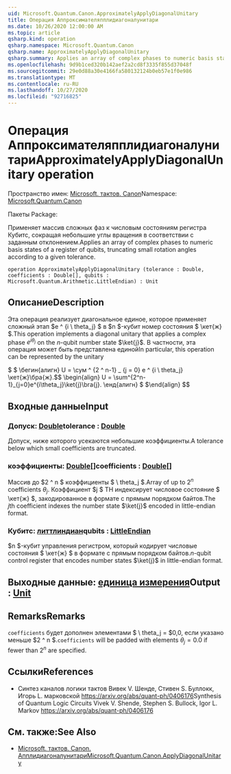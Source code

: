 ```yaml
---
uid: Microsoft.Quantum.Canon.ApproximatelyApplyDiagonalUnitary
title: Операция Аппроксимателяпплидиагоналунитари
ms.date: 10/26/2020 12:00:00 AM
ms.topic: article
qsharp.kind: operation
qsharp.namespace: Microsoft.Quantum.Canon
qsharp.name: ApproximatelyApplyDiagonalUnitary
qsharp.summary: Applies an array of complex phases to numeric basis states of a register of qubits, truncating small rotation angles according to a given tolerance.
ms.openlocfilehash: 9d9b1ced320b142aef2a2cd8f3335f855d37048f
ms.sourcegitcommit: 29e0d88a30e4166fa580132124b0eb57e1f0e986
ms.translationtype: MT
ms.contentlocale: ru-RU
ms.lasthandoff: 10/27/2020
ms.locfileid: "92716825"
---
```

# <a name="approximatelyapplydiagonalunitary-operation"></a><span data-ttu-id="f0a91-102">Операция Аппроксимателяпплидиагоналунитари</span><span class="sxs-lookup"><span data-stu-id="f0a91-102">ApproximatelyApplyDiagonalUnitary operation</span></span>

<span data-ttu-id="f0a91-103">Пространство имен: [Microsoft. тактов. Canon](xref:Microsoft.Quantum.Canon)</span><span class="sxs-lookup"><span data-stu-id="f0a91-103">Namespace: [Microsoft.Quantum.Canon](xref:Microsoft.Quantum.Canon)</span></span>

<span data-ttu-id="f0a91-104">Пакеты [](https://nuget.org/packages/)</span><span class="sxs-lookup"><span data-stu-id="f0a91-104">Package: [](https://nuget.org/packages/)</span></span>


<span data-ttu-id="f0a91-105">Применяет массив сложных фаз к числовым состояниям регистра Кубитс, сокращая небольшие углы вращения в соответствии с заданным отклонением.</span><span class="sxs-lookup"><span data-stu-id="f0a91-105">Applies an array of complex phases to numeric basis states of a register of qubits, truncating small rotation angles according to a given tolerance.</span></span>

```qsharp
operation ApproximatelyApplyDiagonalUnitary (tolerance : Double, coefficients : Double[], qubits : Microsoft.Quantum.Arithmetic.LittleEndian) : Unit
```


## <a name="description"></a><span data-ttu-id="f0a91-106">Описание</span><span class="sxs-lookup"><span data-stu-id="f0a91-106">Description</span></span>

<span data-ttu-id="f0a91-107">Эта операция реализует диагональное единое, которое применяет сложный этап $e ^ {i \ theta_j} $ в $n $-кубит номер состояния $ \кет{ж} $.</span><span class="sxs-lookup"><span data-stu-id="f0a91-107">This operation implements a diagonal unitary that applies a complex phase $e^{i \theta_j}$ on the $n$-qubit number state $\ket{j}$.</span></span>
<span data-ttu-id="f0a91-108">В частности, эта операция может быть представлена единой</span><span class="sxs-lookup"><span data-stu-id="f0a91-108">In particular, this operation can be represented by the unitary</span></span>

<span data-ttu-id="f0a91-109">$ $ \бегин{алигн} U = \сум ^ {2 ^ n-1} _ {j = 0} e ^ {i \ theta_j} \кет{ж}\бра{ж}.</span><span class="sxs-lookup"><span data-stu-id="f0a91-109">$$ \begin{align} U = \sum^{2^n-1}_{j=0}e^{i\theta_j}\ket{j}\bra{j}.</span></span>
<span data-ttu-id="f0a91-110">\енд{алигн} $ $</span><span class="sxs-lookup"><span data-stu-id="f0a91-110">\end{align} $$</span></span>

## <a name="input"></a><span data-ttu-id="f0a91-111">Входные данные</span><span class="sxs-lookup"><span data-stu-id="f0a91-111">Input</span></span>

### <a name="tolerance--double"></a><span data-ttu-id="f0a91-112">Допуск: [Double](xref:microsoft.quantum.lang-ref.double)</span><span class="sxs-lookup"><span data-stu-id="f0a91-112">tolerance : [Double](xref:microsoft.quantum.lang-ref.double)</span></span>

<span data-ttu-id="f0a91-113">Допуск, ниже которого усекаются небольшие коэффициенты.</span><span class="sxs-lookup"><span data-stu-id="f0a91-113">A tolerance below which small coefficients are truncated.</span></span>


### <a name="coefficients--double"></a><span data-ttu-id="f0a91-114">коэффициенты: [Double](xref:microsoft.quantum.lang-ref.double)[]</span><span class="sxs-lookup"><span data-stu-id="f0a91-114">coefficients : [Double](xref:microsoft.quantum.lang-ref.double)[]</span></span>

<span data-ttu-id="f0a91-115">Массив до $2 ^ n $ коэффициенты $ \ theta_j $.</span><span class="sxs-lookup"><span data-stu-id="f0a91-115">Array of up to $2^n$ coefficients $\theta_j$.</span></span> <span data-ttu-id="f0a91-116">Коэффициент $j $ TH индексирует числовое состояние $ \кет{ж} $, закодированное в формате с прямым порядком байтов.</span><span class="sxs-lookup"><span data-stu-id="f0a91-116">The $j$th coefficient indexes the number state $\ket{j}$ encoded in little-endian format.</span></span>


### <a name="qubits--littleendian"></a><span data-ttu-id="f0a91-117">Кубитс: [литтлиндиан](xref:Microsoft.Quantum.Arithmetic.LittleEndian)</span><span class="sxs-lookup"><span data-stu-id="f0a91-117">qubits : [LittleEndian](xref:Microsoft.Quantum.Arithmetic.LittleEndian)</span></span>

<span data-ttu-id="f0a91-118">$n $-кубит управления регистром, который кодирует числовые состояния $ \кет{ж} $ в формате с прямым порядком байтов.</span><span class="sxs-lookup"><span data-stu-id="f0a91-118">$n$-qubit control register that encodes number states $\ket{j}$ in little-endian format.</span></span>



## <a name="output--unit"></a><span data-ttu-id="f0a91-119">Выходные данные: [единица измерения](xref:microsoft.quantum.lang-ref.unit)</span><span class="sxs-lookup"><span data-stu-id="f0a91-119">Output : [Unit](xref:microsoft.quantum.lang-ref.unit)</span></span>



## <a name="remarks"></a><span data-ttu-id="f0a91-120">Remarks</span><span class="sxs-lookup"><span data-stu-id="f0a91-120">Remarks</span></span>

<span data-ttu-id="f0a91-121">`coefficients` будет дополнен элементами $ \ theta_j = $0,0, если указано меньше $2 ^ n $.</span><span class="sxs-lookup"><span data-stu-id="f0a91-121">`coefficients` will be padded with elements $\theta_j = 0.0$ if fewer than $2^n$ are specified.</span></span>

## <a name="references"></a><span data-ttu-id="f0a91-122">Ссылки</span><span class="sxs-lookup"><span data-stu-id="f0a91-122">References</span></span>

- <span data-ttu-id="f0a91-123">Синтез каналов логики тактов Вивек V. Шенде, Стивен S. Буллокк, Игорь L. марковской https://arxiv.org/abs/quant-ph/0406176</span><span class="sxs-lookup"><span data-stu-id="f0a91-123">Synthesis of Quantum Logic Circuits Vivek V. Shende, Stephen S. Bullock, Igor L. Markov https://arxiv.org/abs/quant-ph/0406176</span></span>

## <a name="see-also"></a><span data-ttu-id="f0a91-124">См. также:</span><span class="sxs-lookup"><span data-stu-id="f0a91-124">See Also</span></span>

- [<span data-ttu-id="f0a91-125">Microsoft. тактов. Canon. Апплидиагоналунитари</span><span class="sxs-lookup"><span data-stu-id="f0a91-125">Microsoft.Quantum.Canon.ApplyDiagonalUnitary</span></span>](xref:Microsoft.Quantum.Canon.ApplyDiagonalUnitary)